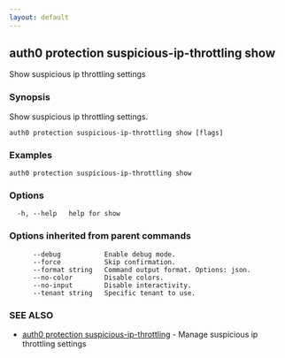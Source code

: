 ```yaml
---
layout: default
---
```

## auth0 protection suspicious-ip-throttling show

Show suspicious ip throttling settings

### Synopsis

Show suspicious ip throttling settings.

```
auth0 protection suspicious-ip-throttling show [flags]
```

### Examples

```
auth0 protection suspicious-ip-throttling show
```

### Options

```
  -h, --help   help for show
```

### Options inherited from parent commands

```
      --debug           Enable debug mode.
      --force           Skip confirmation.
      --format string   Command output format. Options: json.
      --no-color        Disable colors.
      --no-input        Disable interactivity.
      --tenant string   Specific tenant to use.
```

### SEE ALSO

* [auth0 protection suspicious-ip-throttling](auth0_protection_suspicious-ip-throttling.md)	 - Manage suspicious ip throttling settings

